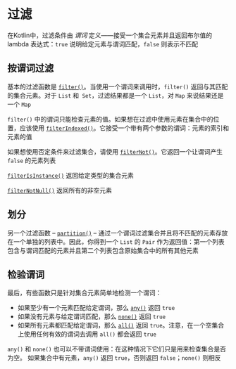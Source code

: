 # 过滤

在Kotlin中，过滤条件由 *谓词* 定义——接受一个集合元素并且返回布尔值的 lambda 表达式：`true` 说明给定元素与谓词匹配，`false` 则表示不匹配

## 按谓词过滤

基本的过滤函数是 [`filter()`](https://kotlinlang.org/api/latest/jvm/stdlib/kotlin.collections/filter.html)。当使用一个谓词来调用时，`filter()` 返回与其匹配的集合元素。对于 `List` 和` Set`，过滤结果都是一个 `List`，对 `Map` 来说结果还是一个 `Map`

`filter()` 中的谓词只能检查元素的值。如果想在过滤中使用元素在集合中的位置，应该使用 [`filterIndexed()`](https://kotlinlang.org/api/latest/jvm/stdlib/kotlin.collections/filter-indexed.html)。它接受一个带有两个参数的谓词：元素的索引和元素的值

如果想使用否定条件来过滤集合，请使用 [`filterNot()`](https://kotlinlang.org/api/latest/jvm/stdlib/kotlin.collections/filter-not.html)。它返回一个让谓词产生 `false` 的元素列表

[`filterIsInstance()`](https://kotlinlang.org/api/latest/jvm/stdlib/kotlin.collections/filter-is-instance.html) 返回给定类型的集合元素

[`filterNotNull()`](https://kotlinlang.org/api/latest/jvm/stdlib/kotlin.collections/filter-not-null.html) 返回所有的非空元素

## 划分

另一个过滤函数 – [`partition()`](https://kotlinlang.org/api/latest/jvm/stdlib/kotlin.collections/partition.html) – 通过一个谓词过滤集合并且将不匹配的元素存放在一个单独的列表中。因此，你得到一个 `List` 的 `Pair` 作为返回值：第一个列表包含与谓词匹配的元素并且第二个列表包含原始集合中的所有其他元素

## 检验谓词

最后，有些函数只是针对集合元素简单地检测一个谓词：

- 如果至少有一个元素匹配给定谓词，那么 [`any()`](https://kotlinlang.org/api/latest/jvm/stdlib/kotlin.collections/any.html) 返回 `true`
- 如果没有元素与给定谓词匹配，那么 [`none()`](https://kotlinlang.org/api/latest/jvm/stdlib/kotlin.collections/none.html) 返回 `true`
- 如果所有元素都匹配给定谓词，那么 [`all()`](https://kotlinlang.org/api/latest/jvm/stdlib/kotlin.collections/all.html) 返回 `true`。注意，在一个空集合上使用任何有效的谓词去调用 `all()` 都会返回 `true`

`any()` 和 `none()` 也可以不带谓词使用：在这种情况下它们只是用来检查集合是否为空。 如果集合中有元素，`any()` 返回 `true`，否则返回 `false`；`none()` 则相反